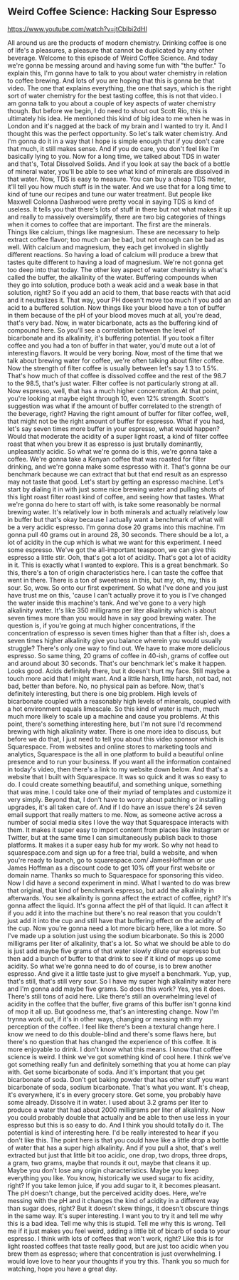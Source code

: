 ## Weird Coffee Science: Hacking Sour Espresso

<https://www.youtube.com/watch?v=jtCbIbi2dHI>

All around us are the
products of modern chemistry.
Drinking coffee is one
of life's a pleasures,
a pleasure that cannot be
duplicated by any other beverage.
Welcome to this episode
of Weird Coffee Science.
And today we're gonna be messing around
and having some fun with "the buffer."
To explain this, I'm gonna
have to talk to you about
water chemistry in
relation to coffee brewing.
And lots of you are hoping
that this is gonna be that video.
The one that explains
everything, the one that says,
which is the right sort of water chemistry
for the best tasting coffee,
this is not that video.
I am gonna talk to you about
a couple of key aspects
of water chemistry though.
But before we begin, I do
need to shout out Scott Rio,
this is ultimately his idea.
He mentioned this kind of big idea to me
when he was in London
and it's nagged at the back of my brain
and I wanted to try it.
And I thought this was
the perfect opportunity.
So let's talk water chemistry.
And I'm gonna do it in a way
that I hope is simple enough
that if you don't care that
much, it still makes sense.
And if you do care, you don't feel like
I'm basically lying to you.
Now for a long time, we
talked about TDS in water
and that's, Total Dissolved Solids.
And if you look at say
the back of a bottle
of mineral water, you'll be able to see
what kind of minerals are
dissolved in that water.
Now, TDS is easy to measure.
You can buy a cheap TDS meter,
it'll tell you how much
stuff is in the water.
And we use that for a long time
to kind of tune our recipes
and tune our water treatment.
But people like Maxwell Colonna
Dashwood were pretty vocal
in saying TDS is kind of useless.
It tells you that there's
lots of stuff in there
but not what makes it up
and really to massively oversimplify,
there are two big categories of things
when it comes to coffee
that are important.
The first are the minerals.
Things like calcium,
things like magnesium.
These are necessary to
help extract coffee flavor;
too much can be bad, but not
enough can be bad as well.
With calcium and magnesium,
they each get involved in
slightly different reactions.
So having a load of
calcium will produce a brew
that tastes quite different
to having a load of magnesium.
We're not gonna get too
deep into that today.
The other key aspect of water chemistry
is what's called the buffer,
the alkalinity of the water.
Buffering compounds when
they go into solution,
produce both a weak acid
and a weak base in that solution, right?
So if you add an acid to
them, that base reacts
with that acid and it neutralizes it.
That way, your PH doesn't move too much
if you add an acid to a buffered solution.
Now things like your blood
have a ton of buffer in them
because of the pH of your
blood moves much at all,
you're dead, that's very bad.
Now, in water bicarbonate,
acts as the buffering
kind of compound here.
So you'll see a correlation
between the level of bicarbonate
and its alkalinity, it's
buffering potential.
If you took a filter coffee
and you had a ton of buffer
in that water, you'd mute out
a lot of interesting flavors.
It would be very boring.
Now, most of the time that
we talk about brewing water
for coffee, we're often
talking about filter coffee.
Now the strength of filter coffee
is usually between let's say 1.3 to 1.5%.
That's how much of that
coffee is dissolved coffee
and the rest of the 98.7 to
the 98.5, that's just water.
Filter coffee is not
particularly strong at all.
Now espresso, well, that has
a much higher concentration.
At that point, you're looking
at maybe eight through 10,
even 12% strength.
Scott's suggestion was what
if the amount of buffer
correlated to the strength
of the beverage, right?
Having the right amount of
buffer for filter coffee,
well, that might not be
the right amount of buffer
for espresso.
What if you had, let's say
seven times more buffer
in your espresso, what would happen?
Would that moderate the
acidity of a super light roast,
a kind of filter coffee
roast that when you brew it
as espresso is just brutally dominantly,
unpleasantly acidic.
So what we're gonna do is this,
we're gonna take a coffee.
We're gonna take a Kenyan coffee
that was roasted for filter drinking,
and we're gonna make
some espresso with it.
That's gonna be our benchmark
because we can extract
that but that end result
as an espresso may not taste that good.
Let's start by getting
an espresso machine.
Let's start by dialing it in
with just some nice brewing
water and pulling shots
of this light roast filter
roast kind of coffee,
and seeing how that tastes.
What we're gonna do
here to start off with,
is take some reasonably
be normal brewing water.
It's relatively low in both minerals
and actually relatively low in buffer
but that's okay because I
actually want a benchmark
of what will be a very acidic espresso.
I'm gonna dose 20 grams into this machine.
I'm gonna pull 40 grams out
in around 28, 30 seconds.
There should be a lot, a
lot of acidity in the cup
which is what we want for this experiment.
I need some espresso.
We've got the all-important teaspoon,
we can give this espresso a little stir.
Ooh, that's got a lot of acidity.
That's got a lot of acidity in it.
This is exactly what I wanted to explore.
This is a great benchmark.
So this, there's a ton of
origin characteristics here.
I can taste the coffee that went in there.
There is a ton of sweetness
in this, but my, oh, my,
this is sour.
So, wow.
So onto our first experiment.
So what I've done and you
just have trust me on this,
'cause I can't actually prove it to you
is I've changed the water
inside this machine's tank.
And we've gone to a very
high alkalinity water.
It's like 350 milligrams
per liter alkalinity
which is about seven times
more than you would have
in say good brewing water.
The question is,
if you're going at much
higher concentrations,
if the concentration of
espresso is seven times higher
than that a filter ish, does a
seven times higher alkalinity
give you balance wherein
you would usually struggle?
There's only one way to find out.
We have to make more delicious espresso.
So same thing, 20 grams of
coffee in 40-ish, grams of coffee
out and around about 30 seconds.
That's our benchmark let's make it happen.
Looks good.
Acids definitely there, but
it doesn't hurt my face.
Still maybe a touch more
acid that I might want.
And a little harsh, little harsh, not bad,
not bad, better than before.
No, no physical pain as before.
Now, that's definitely interesting,
but there is one big problem.
High levels of bicarbonate
coupled with a reasonably
high levels of minerals,
coupled with a hot
environment equals limescale.
So this kind of water is
much, much much more likely
to scale up a machine
and cause you problems.
At this point, there's
something interesting here,
but I'm not sure I'd recommend brewing
with high alkalinity water.
There is one more idea to
discuss, but before we do that,
I just need to tell you
about this video sponsor
which is Squarespace.
From websites and online
stores to marketing tools
and analytics, Squarespace
is the all in one platform
to build a beautiful online presence
and to run your business.
If you want all the information
contained in today's video,
then there's a link to
my website down below.
And that's a website that
I built with Squarespace.
It was so quick and it was so easy to do.
I could create something
beautiful, and something unique,
something that was mine.
I could take one of
their myriad of templates
and customize it very simply.
Beyond that, I don't have
to worry about patching
or installing upgrades,
it's all taken care of.
And if I do have an issue
there's 24 seven email support
that really matters to me.
Now, as someone active across
a number of social media sites
I love the way that Squarespace
interacts with them.
It makes it super easy to import content
from places like Instagram or
Twitter, but at the same time
I can simultaneously publish
back to those platforms.
It makes it a super easy hub for my work.
So why not head to
squarespace.com and sign up
for a free trial, build a website,
and when you're ready to launch,
go to squarespace.com/
JamesHoffman or use James Hoffman
as a discount code to get
10% off your first website
or domain name.
Thanks so much to Squarespace
for sponsoring this video.
Now I did have a second
experiment in mind.
What I wanted to do
was brew that original,
that kind of benchmark espresso,
but add the alkalinity in afterwards.
You see alkalinity is gonna affect
the extract of coffee, right?
It's gonna affect the liquid.
It's gonna affect the pH of that liquid.
It can affect it if you
add it into the machine
but there's no real reason
that you couldn't just add it into the cup
and still have that buffering effect
on the acidity of the cup.
Now you're gonna need
a lot more bicarb here,
like a lot more.
So I've made up a solution
just using the sodium bicarbonate.
So this is 2000 milligrams
per liter of alkalinity,
that's a lot.
So what we should be able to
do is just add maybe five grams
of that water slowly dilute our espresso
but then add a bunch
of buffer to that drink
to see if it kind of mops up some acidity.
So what we're gonna need to do of course,
is to brew another espresso.
And give it a little taste just
to give myself a benchmark.
Yup, yup, that's still,
that's still very sour.
So I have my super high
alkalinity water here
and I'm gonna add maybe five grams.
So does this work?
Yes, yes it does.
There's still tons of acid here.
Like there's still an
overwhelming level of acidity
in the coffee that the buffer,
five grams of this buffer
isn't gonna kind of mop it all up.
But goodness me, that's
an interesting change.
Now I'm trynna work out,
if it's in other ways,
changing or messing with my
perception of the coffee.
I feel like there's been
a textural change here.
I know we need to do this double-blind
and there's some flaws here,
but there's no question that
has changed the experience
of this coffee.
It is more enjoyable to drink.
I don't know what this means.
I know that coffee science is weird.
I think we've got something
kind of cool here.
I think we've got something really fun
and definitely something that
you at home can play with.
Get some bicarbonate of soda.
And it's important that you
get bicarbonate of soda.
Don't get baking powder
that has other stuff
you want bicarbonate of
soda, sodium bicarbonate.
That's what you want.
It's cheap, it's everywhere,
it's in every grocery store.
Get some, you probably have some already.
Dissolve it in water.
I used about 3.2 grams per
liter to produce a water
that had about 2000 milligrams
per liter of alkalinity.
Now you could probably
double that actually
and be able to then use
less in your espresso
but this is so easy to do.
And I think you should totally do it.
The potential is kind of interesting here.
I'd be really interested to
hear if you don't like this.
The point here is that you could have
like a little drop a bottle of water
that has a super high alkalinity.
And if you pull a shot,
that's well extracted
but just that little bit too acidic,
one drop, two drops, three
drops, a gram, two grams,
maybe that rounds it out,
maybe that cleans it up.
Maybe you don't lose any
origin characteristics.
Maybe you keep everything you like.
You know, historically we used
sugar to fix acidity, right?
If you take lemon juice,
if you add sugar to it,
it becomes pleasant.
The pH doesn't change, but
the perceived acidity does.
Here, we're messing with the pH
and it changes the kind of
acidity in a different way
than sugar does, right?
But it doesn't skew things,
it doesn't obscure things in the same way.
It's super interesting.
I want you to try it and tell
me why this is a bad idea.
Tell me why this is stupid.
Tell me why this is wrong.
Tell me if it just makes you feel weird,
adding a little bit of bicarb
of soda to your espresso.
I think with lots of coffees
that won't work, right?
Like this is for light roasted coffees
that taste really good,
but are just too acidic
when you brew them as espresso;
where that concentration
is just overwhelming.
I would love love to hear
your thoughts if you try this.
Thank you so much for watching,
hope you have a great day.
